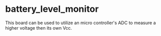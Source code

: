 # battery_level_monitor
This board can be used to utilize an micro controller's ADC to measure a higher voltage then its own Vcc. 
